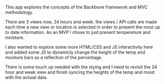This app explores the concepts of the Backbone framework and MVC methodology.

There are 3 views now, 24 hours and week. the views / API calls are made each time a new view or location is selected in order to present the most up to date information. As an MVP I chose to just present tempereture and moisture.

I also wanted to explore some more HTML/CSS and JS interactivity here and added some JS to dynamicly change the height of the temp and moisture bars as a reflection of the percentage.

There is some touch up needed with the stying and I need to revisit the 24 hour and week view and finish syncing the heights of the temp and moist with the actuial data. 

